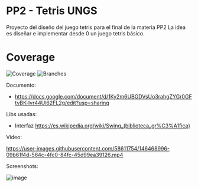 # PP2 - Tetris UNGS

Proyecto del diseño del juego tetris para el final de la materia PP2
La idea es diseñar e implementar desde 0 un juego tetris básico.

# Coverage
![Coverage](tetris-ungs/badges/jacoco.svg)
![Branches](tetris-ungs/badges/branches.svg)

Documento: 
- https://docs.google.com/document/d/1Ky2m6UBGDVsUo3rahgZYGr0GFtvBK-lvr44Ul62FL2g/edit?usp=sharing

Libs usadas:
- Interfaz https://es.wikipedia.org/wiki/Swing_(biblioteca_gr%C3%A1fica)

Video:

https://user-images.githubusercontent.com/58611754/146468996-09b61f4d-564c-4fc0-84fc-45d99ea39126.mp4

Screenshots:

![image](https://user-images.githubusercontent.com/58611754/146458347-de37009d-794c-449a-bf73-09ecbeb961b4.png)
